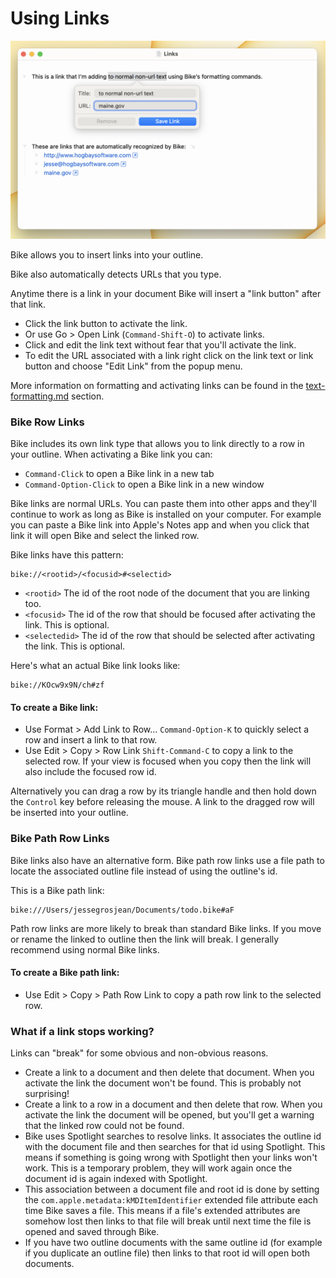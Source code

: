 # Using Links

![Links](../.gitbook/assets/Links.png)

Bike allows you to insert links into your outline.

Bike also automatically detects URLs that you type.

Anytime there is a link in your document Bike will insert a "link button" after that link.

* Click the link button to activate the link.
* Or use Go > Open Link (`Command-Shift-O`) to activate links.
* Click and edit the link text without fear that you'll activate the link.
* To edit the URL associated with a link right click on the link text or link button and choose "Edit Link" from the popup menu.

More information on formatting and activating links can be found in the [text-formatting.md](text-formatting.md "mention") section.

### Bike Row Links

Bike includes its own link type that allows you to link directly to a row in your outline. When activating a Bike link you can:

* `Command-Click` to open a Bike link in a new tab
* `Command-Option-Click` to open a Bike link in a new window

Bike links are normal URLs. You can paste them into other apps and they'll continue to work as long as Bike is installed on your computer. For example you can paste a Bike link into Apple's Notes app and when you click that link it will open Bike and select the linked row.

Bike links have this pattern:

```
bike://<rootid>/<focusid>#<selectid>
```

* `<rootid>` The id of the root node of the document that you are linking too.
* `<focusid>` The id of the row that should be focused after activating the link. This is optional.
* `<selectedid>` The id of the row that should be selected after activating the link. This is optional.

Here's what an actual Bike link looks like:

```
bike://KOcw9x9N/ch#zf
```

#### To create a Bike link:

* Use Format > Add Link to Row… `Command-Option-K` to quickly select a row and insert a link to that row. &#x20;
* Use Edit > Copy > Row Link `Shift-Command-C` to copy a link to the selected row. If your view is focused when you copy then the link will also include the focused row id.

Alternatively you can drag a row by its triangle handle and then hold down the `Control` key before releasing the mouse. A link to the dragged row will be inserted into your outline.

### Bike Path Row Links

Bike links also have an alternative form. Bike path row links use a file path to locate the associated outline file instead of using the outline's id.

This is a Bike path link:

```
bike:///Users/jessegrosjean/Documents/todo.bike#aF
```

Path row links are more likely to break than standard Bike links. If you move or rename the linked to outline then the link will break. I generally recommend using normal Bike links.

#### To create a Bike path link:

* Use Edit > Copy > Path Row Link to copy a path row link to the selected row.

### What if a link stops working?

Links can "break" for some obvious and non-obvious reasons.

* Create a link to a document and then delete that document. When you activate the link the document won't be found. This is probably not surprising!
* Create a link to a row in a document and then delete that row. When you activate the link the document will be opened, but you'll get a warning that the linked row could not be found.
* Bike uses Spotlight searches to resolve links. It associates the outline id with the document file and then searches for that id using Spotlight. This means if something is going wrong with Spotlight then your links won't work. This is a temporary problem, they will work again once the document id is again indexed with Spotlight.
* This association between a document file and root id is done by setting the `com.apple.metadata:kMDItemIdentifier` extended file attribute each time Bike saves a file. This means if a file's extended attributes are somehow lost then links to that file will break until next time the file is opened and saved through Bike.
* If you have two outline documents with the same outline id (for example if you duplicate an outline file) then links to that root id will open both documents.
